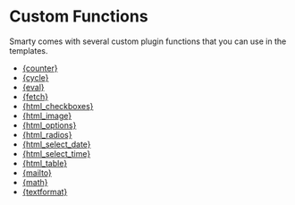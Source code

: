 # Custom Functions

Smarty comes with several custom plugin functions that you can use in
the templates.

- [{counter}](language-function-counter.md)
- [{cycle}](language-function-cycle.md)
- [{eval}](language-function-eval.md)
- [{fetch}](language-function-fetch.md)
- [{html_checkboxes}](language-function-html-checkboxes.md)
- [{html_image}](language-function-html-image.md)
- [{html_options}](language-function-html-options.md)
- [{html_radios}](language-function-html-radios.md)
- [{html_select_date}](language-function-html-select-date.md)
- [{html_select_time}](language-function-html-select-time.md)
- [{html_table}](language-function-html-table.md)
- [{mailto}](language-function-mailto.md)
- [{math}](language-function-math.md)
- [{textformat}](language-function-textformat.md)
